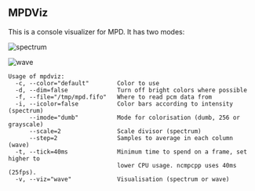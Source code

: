 MPDViz
------
This is a console visualizer for MPD. It has two modes:

![spectrum](http://goput.it/qyp.gif "spectrum")

![wave](http://goput.it/511.gif "wave")


	Usage of mpdviz:
	  -c, --color="default"        Color to use
	  -d, --dim=false              Turn off bright colors where possible
	  -f, --file="/tmp/mpd.fifo"   Where to read pcm data from
	  -i, --icolor=false           Color bars according to intensity (spectrum)
	      --imode="dumb"           Mode for colorisation (dumb, 256 or grayscale)
	      --scale=2                Scale divisor (spectrum)
	      --step=2                 Samples to average in each column (wave)
	  -t, --tick=40ms              Minimum time to spend on a frame, set higher to
	                               lower CPU usage. ncmpcpp uses 40ms (25fps).
	  -v, --viz="wave"             Visualisation (spectrum or wave)
